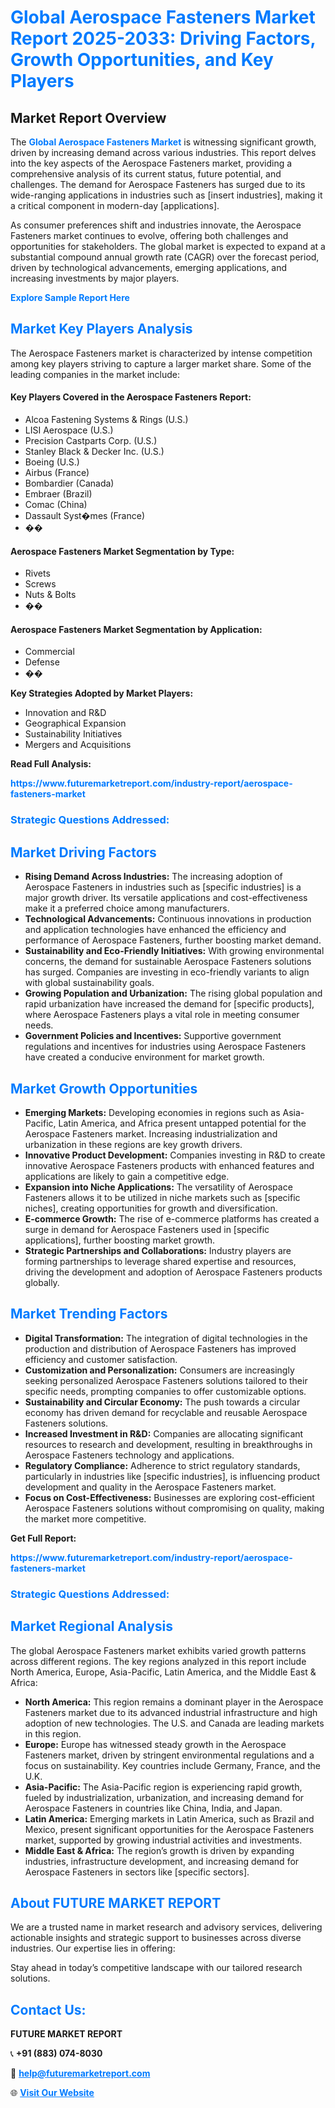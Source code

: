 <h1 style="color: #007BFF;">Global Aerospace Fasteners Market Report 2025-2033: Driving Factors, Growth Opportunities, and Key Players</h1>

<section id="overview">
<h2>Market Report Overview</h2>
<p>The <a href="https://www.futuremarketreport.com/industry-report/aerospace-fasteners-market" style="color: #007BFF; text-decoration: none;"><strong>Global Aerospace Fasteners Market</strong></a> is witnessing significant growth, driven by increasing demand across various industries. This report delves into the key aspects of the Aerospace Fasteners market, providing a comprehensive analysis of its current status, future potential, and challenges. The demand for Aerospace Fasteners has surged due to its wide-ranging applications in industries such as [insert industries], making it a critical component in modern-day [applications].</p>
<p>As consumer preferences shift and industries innovate, the Aerospace Fasteners market continues to evolve, offering both challenges and opportunities for stakeholders. The global market is expected to expand at a substantial compound annual growth rate (CAGR) over the forecast period, driven by technological advancements, emerging applications, and increasing investments by major players.</p>
</section>

<section id="overview">
<p><a href="https://www.futuremarketreport.com/request-sample/reportId=116998" style="color: #007BFF; text-decoration: none;"><strong>Explore Sample Report Here</strong></a></p>
</section>

<section id="key-players">
<h2 style="color: #007BFF;">Market Key Players Analysis</h2>
<p>The Aerospace Fasteners market is characterized by intense competition among key players striving to capture a larger market share. Some of the leading companies in the market include:</p>
<h4>Key Players Covered in the Aerospace Fasteners Report:</h4>
<ul><li>Alcoa Fastening Systems &amp; Rings (U.S.)</li><li>LISI Aerospace (U.S.)</li><li>Precision Castparts Corp. (U.S.)</li><li>Stanley Black &amp; Decker Inc. (U.S.)</li><li>Boeing (U.S.)</li><li>Airbus (France)</li><li>Bombardier (Canada)</li><li>Embraer (Brazil)</li><li>Comac (China)</li><li>Dassault Syst�mes (France)</li><li>��</li></ul>
<h4>Aerospace Fasteners Market Segmentation by Type:</h4>
<ul><li>Rivets</li><li>Screws</li><li>Nuts &amp; Bolts</li><li>��</li></ul>

<h4>Aerospace Fasteners Market Segmentation by Application:</h4>
<ul><li>Commercial</li><li>Defense</li><li>��</li></ul>
<p><strong>Key Strategies Adopted by Market Players:</strong></p>
<ul>
<li>Innovation and R&D</li>
<li>Geographical Expansion</li>
<li>Sustainability Initiatives</li>
<li>Mergers and Acquisitions</li>
</ul>
</section>

<section>
<p><strong>Read Full Analysis: </strong></p><a href="https://www.futuremarketreport.com/industry-report/aerospace-fasteners-market" style="color: #007BFF; text-decoration: none;"><strong>https://www.futuremarketreport.com/industry-report/aerospace-fasteners-market</strong></a>
<h3 style="color: #007BFF;">Strategic Questions Addressed:</h3>
</section>

<section id="driving-factors">
<h2 style="color: #007BFF;">Market Driving Factors</h2>
<ul>
<li><strong>Rising Demand Across Industries:</strong> The increasing adoption of Aerospace Fasteners in industries such as [specific industries] is a major growth driver. Its versatile applications and cost-effectiveness make it a preferred choice among manufacturers.</li>
<li><strong>Technological Advancements:</strong> Continuous innovations in production and application technologies have enhanced the efficiency and performance of Aerospace Fasteners, further boosting market demand.</li>
<li><strong>Sustainability and Eco-Friendly Initiatives:</strong> With growing environmental concerns, the demand for sustainable Aerospace Fasteners solutions has surged. Companies are investing in eco-friendly variants to align with global sustainability goals.</li>
<li><strong>Growing Population and Urbanization:</strong> The rising global population and rapid urbanization have increased the demand for [specific products], where Aerospace Fasteners plays a vital role in meeting consumer needs.</li>
<li><strong>Government Policies and Incentives:</strong> Supportive government regulations and incentives for industries using Aerospace Fasteners have created a conducive environment for market growth.</li>
</ul>
</section>

<section id="growth-opportunities">
<h2 style="color: #007BFF;">Market Growth Opportunities</h2>
<ul>
<li><strong>Emerging Markets:</strong> Developing economies in regions such as Asia-Pacific, Latin America, and Africa present untapped potential for the Aerospace Fasteners market. Increasing industrialization and urbanization in these regions are key growth drivers.</li>
<li><strong>Innovative Product Development:</strong> Companies investing in R&D to create innovative Aerospace Fasteners products with enhanced features and applications are likely to gain a competitive edge.</li>
<li><strong>Expansion into Niche Applications:</strong> The versatility of Aerospace Fasteners allows it to be utilized in niche markets such as [specific niches], creating opportunities for growth and diversification.</li>
<li><strong>E-commerce Growth:</strong> The rise of e-commerce platforms has created a surge in demand for Aerospace Fasteners used in [specific applications], further boosting market growth.</li>
<li><strong>Strategic Partnerships and Collaborations:</strong> Industry players are forming partnerships to leverage shared expertise and resources, driving the development and adoption of Aerospace Fasteners products globally.</li>
</ul>
</section>

<section id="trending-factors">
<h2 style="color: #007BFF;">Market Trending Factors</h2>
<ul>
<li><strong>Digital Transformation:</strong> The integration of digital technologies in the production and distribution of Aerospace Fasteners has improved efficiency and customer satisfaction.</li>
<li><strong>Customization and Personalization:</strong> Consumers are increasingly seeking personalized Aerospace Fasteners solutions tailored to their specific needs, prompting companies to offer customizable options.</li>
<li><strong>Sustainability and Circular Economy:</strong> The push towards a circular economy has driven demand for recyclable and reusable Aerospace Fasteners solutions.</li>
<li><strong>Increased Investment in R&D:</strong> Companies are allocating significant resources to research and development, resulting in breakthroughs in Aerospace Fasteners technology and applications.</li>
<li><strong>Regulatory Compliance:</strong> Adherence to strict regulatory standards, particularly in industries like [specific industries], is influencing product development and quality in the Aerospace Fasteners market.</li>
<li><strong>Focus on Cost-Effectiveness:</strong> Businesses are exploring cost-efficient Aerospace Fasteners solutions without compromising on quality, making the market more competitive.</li>
</ul>
</section>

<section>
<p><strong>Get Full Report: </strong></p><a href="https://www.futuremarketreport.com/industry-report/aerospace-fasteners-market" style="color: #007BFF; text-decoration: none;"><strong>https://www.futuremarketreport.com/industry-report/aerospace-fasteners-market</strong></a>
<h3 style="color: #007BFF;">Strategic Questions Addressed:</h3>
</section>


<section id="regional-analysis">
<h2 style="color: #007BFF;">Market Regional Analysis</h2>
<p>The global Aerospace Fasteners market exhibits varied growth patterns across different regions. The key regions analyzed in this report include North America, Europe, Asia-Pacific, Latin America, and the Middle East & Africa:</p>
<ul>
<li><strong>North America:</strong> This region remains a dominant player in the Aerospace Fasteners market due to its advanced industrial infrastructure and high adoption of new technologies. The U.S. and Canada are leading markets in this region.</li>
<li><strong>Europe:</strong> Europe has witnessed steady growth in the Aerospace Fasteners market, driven by stringent environmental regulations and a focus on sustainability. Key countries include Germany, France, and the U.K.</li>
<li><strong>Asia-Pacific:</strong> The Asia-Pacific region is experiencing rapid growth, fueled by industrialization, urbanization, and increasing demand for Aerospace Fasteners in countries like China, India, and Japan.</li>
<li><strong>Latin America:</strong> Emerging markets in Latin America, such as Brazil and Mexico, present significant opportunities for the Aerospace Fasteners market, supported by growing industrial activities and investments.</li>
<li><strong>Middle East & Africa:</strong> The region’s growth is driven by expanding industries, infrastructure development, and increasing demand for Aerospace Fasteners in sectors like [specific sectors].</li>
</ul>
</section>

<footer>
<h2 style="color: #007BFF;">About FUTURE MARKET REPORT</h2>
<p>We are a trusted name in market research and advisory services, delivering actionable insights and strategic support to businesses across diverse industries. Our expertise lies in offering:</p>

<p>Stay ahead in today’s competitive landscape with our tailored research solutions.</p>

<h2 style="color: #007BFF;">Contact Us:</h2>
<p><strong>FUTURE MARKET REPORT</strong></p>
<p>📞 <strong>+91 (883) 074-8030</strong></p>
<p>📧 <strong><a href="mailto:help@futuremarketreport.com" style="color: #007BFF;">help@futuremarketreport.com</a></strong></p>
<p>🌐 <strong><a href="https://www.futuremarketreport.com/" style="color: #007BFF;">Visit Our Website</a></strong></p>
</footer>